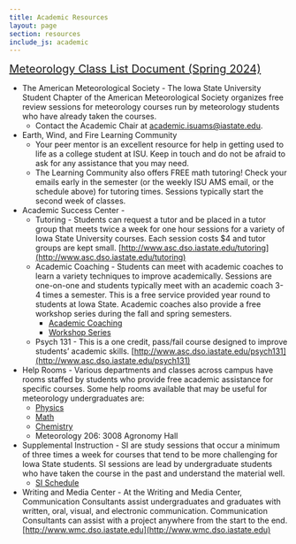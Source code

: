 ```yaml
---
title: Academic Resources
layout: page
section: resources
include_js: academic
---
```


<a href="https://docs.google.com/spreadsheets/d/1z4ZTsxg5SJ-M8NLG6_92pnKjby37usHaZ_QapLZNOJI/edit?usp=sharing" style="font-size: 20px;">Meteorology Class List Document (Spring 2024)</a>


- The American Meteorological Society - The Iowa State University Student Chapter of the American Meteorological Society organizes free review sessions for meteorology courses run by meteorology students who have already taken the courses.
   - Contact the Academic Chair at [academic.isuams@iastate.edu](mailto:academic.isuams@iastate.edu).
- Earth, Wind, and Fire Learning Community
   - Your peer mentor is an excellent resource for help in getting used to life as a college student at ISU. Keep in touch and do not be afraid to ask for any assistance that you may need.
   - The Learning Community also offers FREE math tutoring! Check your emails early in the semester (or the weekly ISU AMS email, or the schedule above) for tutoring times. Sessions typically start the second week of classes.
- Academic Success Center - 
   - Tutoring - Students can request a tutor and be placed in a tutor group that meets twice a week for one hour sessions for a variety of Iowa State University courses.  Each session costs $4 and tutor groups are kept small. [http://www.asc.dso.iastate.edu/tutoring](http://www.asc.dso.iastate.edu/tutoring)
   - Academic Coaching - Students can meet with academic coaches to learn a variety techniques to improve academically.  Sessions are one-on-one and students typically meet with an academic coach 3-4 times a semester.  This is a free service provided year round to students at Iowa State.  Academic coaches also provide a free workshop series during the fall and spring semesters.
      - [Academic Coaching](http://www.asc.dso.iastate.edu/coaching)
      - [Workshop Series](http://www.asc.dso.iastate.edu/coaching/workshop)
   - Psych 131 - This is a one credit, pass/fail course designed to improve students’ academic skills. [http://www.asc.dso.iastate.edu/psych131](http://www.asc.dso.iastate.edu/psych131)
- Help Rooms - Various departments and classes across campus have rooms staffed by students who provide free academic assistance for specific courses.  Some help rooms available that may be useful for meteorology undergraduates are:
   - [Physics](http://www.physastro.iastate.edu/courses/help-rooms)
   - [Math](https://docs.google.com/spreadsheets/d/1Dhv8N_f48Z2xVDoIAzmNUKg_pUIVUOgtJ5sEmFL1dGs/pubhtml#)
   - [Chemistry](http://www.chem.iastate.edu/chemistry-help-room)
   - Meteorology 206: 3008 Agronomy Hall
- Supplemental Instruction - SI are study sessions that occur a minimum of three times a week for courses that tend to be more challenging for Iowa State students.  SI sessions are lead by undergraduate students who have taken the course in the past and understand the material well.
   - [SI Schedule](https://apps-dso.sws.iastate.edu/si/)
- Writing and Media Center - At the Writing and Media Center, Communication Consultants assist undergraduates and graduates with written, oral, visual, and electronic communication.  Communication Consultants can assist with a project anywhere from the start to the end. [http://www.wmc.dso.iastate.edu](http://www.wmc.dso.iastate.edu)

<div class='fake' style='display:none;'>Test</div>
